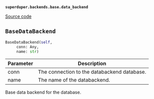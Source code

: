 **`superduper.backends.base.data_backend`** 

[Source code](https://github.com/superduper/superduper/blob/main/superduper/backends/base/data_backend.py)

## `BaseDataBackend` 

```python
BaseDataBackend(self,
     conn: Any,
     name: str)
```
| Parameter | Description |
|-----------|-------------|
| conn | The connection to the databackend database. |
| name | The name of the databackend. |

Base data backend for the database.

